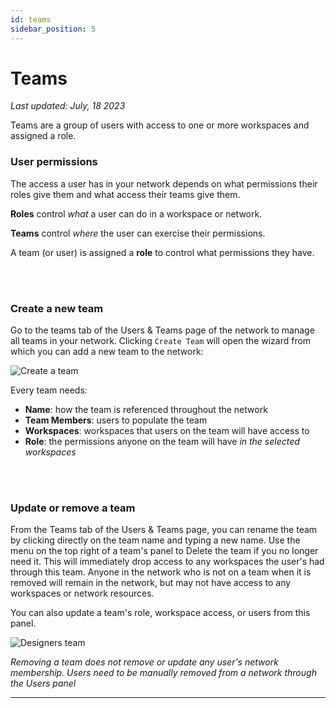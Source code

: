 ```yaml
---
id: teams
sidebar_position: 5
---  
```

  
# Teams
  
*Last updated: July, 18 2023* 
  
Teams are a group of users with access to one or more workspaces and assigned a role.  
  
### User permissions  
  
The access a user has in your network depends on what permissions their roles give them and what access their teams give them.  
  
**Roles** control *what* a user can do in a workspace or network.  
  
**Teams** control *where* the user can exercise their permissions.  
  
A team (or user) is assigned a **role** to control what permissions they have.  
   
<br/><br/>  
  

### Create a new team  
  
Go to the teams tab of the Users & Teams page of the network to manage all teams in your network.  Clicking `Create Team` will open the wizard from which you can add a new team to the network:  
  
![Create a team](https://storage.googleapis.com/tetheros-public/marian/pro-team-create.jpg)  
  
Every team needs:  
- **Name**: how the team is referenced throughout the network  
- **Team Members**: users to populate the team  
- **Workspaces**: workspaces that users on the team will have access to  
- **Role**: the permissions anyone on the team will have *in the selected workspaces*
  
<br/><br/>  
  

### Update or remove a team  
  
From the Teams tab of the Users & Teams page, you can rename the team by clicking directly on the team name and typing a new name.  Use the menu on the top right of a team's panel to Delete the team if you no longer need it.  This will immediately drop access to any workspaces the user's had through this team.  Anyone in the network who is not on a team when it is removed will remain in the network, but may not have access to any workspaces or network resources.  
  
You can also update a team's role, workspace access, or users from this panel.  
  
![Designers team](https://storage.googleapis.com/tetheros-public/marian/pro-add-teammates-team-example.jpg)  
  
*Removing a team does not remove or update any user's network membership.  Users need to be manually removed from a network through the Users panel*  


---